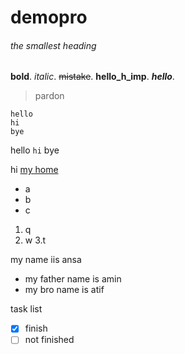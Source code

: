 # demopro
###### the smallest heading
**bold**.
*italic*.
~~mistake~~.
**hello_h_imp**.
***hello***.

> pardon


```
hello
hi
bye
```

hello ` hi ` bye

hi [my home](www.google.com)

- a
- b
- c

1. q
2. w
3.t

my name iis ansa
  - my father name is amin
  - my bro name is atif
   
   task list
   
  - [x] finish  
  - [ ] not finished
